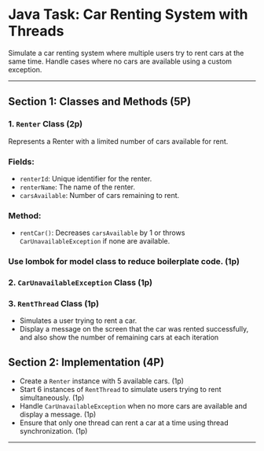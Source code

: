 # Java Task: Car Renting System with Threads

Simulate a car renting system where multiple users try to rent cars at the same time. Handle cases where no cars are
available using a custom exception.

---

## Section 1: Classes and Methods (5P)

### 1. `Renter` Class (2p)

Represents a Renter with a limited number of cars available for rent.

### **Fields**:

- `renterId`: Unique identifier for the renter.
- `renterName`: The name of the renter.
- `carsAvailable`: Number of cars remaining to rent.

### **Method**:

- `rentCar()`: Decreases `carsAvailable` by 1 or throws `CarUnavailableException` if none are available.

### **Use lombok for model class to reduce boilerplate code.** (1p)

### 2. `CarUnavailableException` Class (1p)

### 3. `RentThread` Class (1p)

- Simulates a user trying to rent a car.
- Display a message on the screen that the car was rented successfully, and also show the number of remaining cars at
  each iteration

## Section 2: Implementation (4P)

- Create a `Renter` instance with 5 available cars. (1p)
- Start 6 instances of `RentThread` to simulate users trying to rent simultaneously. (1p)
- Handle `CarUnavailableException` when no more cars are available and display a message. (1p)
- Ensure that only one thread can rent a car at a time using thread synchronization. (1p)

---